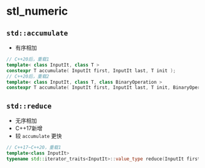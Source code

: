 # stl_numeric

## `std::accumulate`

- 有序相加

```C++
// C++20后，重载1
template< class InputIt, class T >
constexpr T accumulate( InputIt first, InputIt last, T init );
// C++20后，重载2
template< class InputIt, class T, class BinaryOperation >
constexpr T accumulate( InputIt first, InputIt last, T init, BinaryOperation op );z
```

## `std::reduce`

- 无序相加
- C++17新增
- 较 `accumulate` 更快

```C++
// C++17~C++20，重载1
template<class InputIt>
typename std::iterator_traits<InputIt>::value_type reduce(InputIt first, InputIt last);
```

